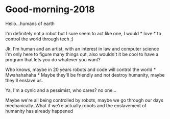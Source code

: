 # Good-morning-2018

Hello...humans of earth

I'm definitely not a robot but I sure seem to act like one,
I would * love * to control the world through tech ;)

Jk, I'm human and an artist, with an interest in law and computer science
I'm only here to figure many things out, also wouldn't it be cool to have a program that lets you do whatever you want?

Who knows, maybe in 20 years robots and code will control the world * Mwahahahaha *
Maybe they'll be friendly and not destroy humanity, maybe they'll enslave us.

Ya, I'm a cynic and a pessimist, who cares? no one...

Maybe we're all being controlled by robots, maybe we go through our days mechanically.
What if we're actually robots and the enslavement of humanity has already happened

